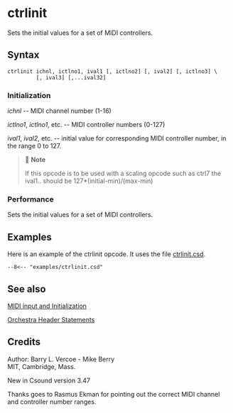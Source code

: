 <!--
id:ctrlinit
category:Real-time MIDI:Input
-->
# ctrlinit
Sets the initial values for a set of MIDI controllers.

## Syntax
``` csound-orc
ctrlinit ichnl, ictlno1, ival1 [, ictlno2] [, ival2] [, ictlno3] \
         [, ival3] [,...ival32]
```

### Initialization

_ichnl_ -- MIDI channel number (1-16)

_ictlno1_, _ictlno1_, etc. -- MIDI controller numbers (0-127)

_ival1_, _ival2_, etc. -- initial value for corresponding MIDI controller number, in the range 0 to 127.

> :memo: **Note**
>
> If this opcode is to be used with a scaling opcode such as ctrl7 the ival1..  should be 127*(initial-min)/(max-min)

### Performance

Sets the initial values for a set of MIDI controllers.

## Examples

Here is an example of the ctrlinit opcode. It uses the file [ctrlinit.csd](../../examples/ctrlinit.csd).

``` csound-csd title="Example of the ctrlinit opcode." linenums="1"
--8<-- "examples/ctrlinit.csd"
```

## See also

[MIDI input and Initialization](../../midi/input)

[Orchestra Header Statements](../../orch/header)

## Credits

Author: Barry L. Vercoe - Mike Berry<br>
MIT, Cambridge, Mass.<br>

New in Csound version 3.47

Thanks goes to Rasmus Ekman for pointing out the correct MIDI channel and controller number ranges.
